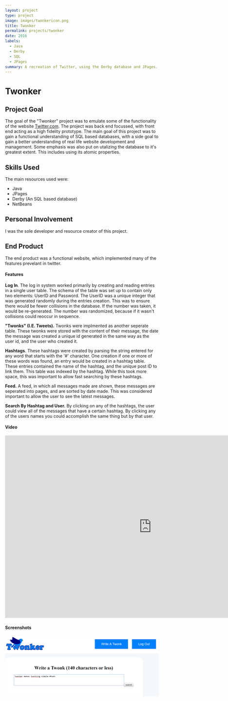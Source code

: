 ```yaml
---
layout: project
type: project
image: images/twonkericon.png
title: Twonker
permalink: projects/twonker
date: 2016
labels:
  - Java
  - Derby
  - SQL
  - JPages
summary: A recreation of Twitter, using the Derby database and JPages.
---
```



# Twonker

## Project Goal
The goal of the "Twonker" project was to emulate some of the functionality of the website <a href="http://www.twitter.com/">Twitter.com</a>. 
The project was back end focussed, with front end acting as a high fidelity prototype. The main goal of this project was to gain a functional understanding of SQL based databases, with a side goal to gain a better understanding of real life website development and management. Some emphasis was also put on utalizing the database to it's greatest extent. This includes using its atomic properties. 


## Skills Used
  The main resources used were:
  * Java
  * JPages 
  * Derby (An SQL based database)
  * NetBeans
  
## Personal Involvement
I was the sole developer and resource creator of this project.
  
## End Product
  The end product was a functional website, which implemented many of the features prevelant in twitter. 
 
  #### Features
  **Log In**. The log in system worked primarily by creating and reading entries in a single user table. The schema of the table was set up to contain only two elements: UserID and Password. The UserID was a unique integer that was generated randomly during the entries creation. This was to ensure there would be fewer collisions in the database. If the number was taken, it would be re-generated. The number was randomized, because if it wasn't collisions could reoccur in sequence. 
  
  **"Twonks" (I.E. Tweets).** Twonks were implmented as another seperate table. These twonks were stored with the content of their message, the date the message was created a unique id generated in the same way as the user id, and the user who created it. 

  **Hashtags**. These hashtags were created by parsing the string entered for any word that starts with the '#' character. One creation if one or more of these words was found, an entry would be created in a hashtag table. These entries contained the name of the hashtag, and the unique post ID to link them. This table was indexed by the hashtag. While this took more space, this was important to allow fast searching by these hashtags.
  
  **Feed.** A feed, in which all messages made are shown, these messages are seperated into pages, and are sorted by date made. This was considered important to allow the user to see the latest messages.
  
  **Search By Hashtag and User.** By clicking on any of the hashtags, the user could view all of the messages that have a certain hashtag. By clicking any of the users names you could accomplish the same thing but by that user. 
  
  
#### Video

<iframe  title="YouTube video player" width="960" height="600" src="https://www.youtube.com/embed/UiU5jrE6dew" frameborder="0" allowfullscreen></iframe>

#### Screenshots
<img class="ui large rounded image center floated" src="../images/twonker1.png">



